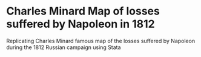 # Charles Minard Map of losses suffered by Napoleon in 1812

Replicating Charles Minard famous map of the losses suffered by Napoleon during the 1812 Russian campaign using Stata
